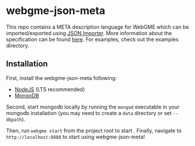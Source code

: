 # webgme-json-meta
This repo contains a META description language for WebGME which can be imported/exported using [JSON Importer](./src/common/JSONImporter.js). More information about the specification can be found [here](./src/common/). For examples, check out the examples directory.

## Installation
First, install the webgme-json-meta following:
- [NodeJS](https://nodejs.org/en/) (LTS recommended)
- [MongoDB](https://www.mongodb.com/)

Second, start mongodb locally by running the `mongod` executable in your mongodb installation (you may need to create a `data` directory or set `--dbpath`).

Then, run `webgme start` from the project root to start . Finally, navigate to `http://localhost:8888` to start using webgme-json-meta!
